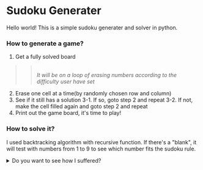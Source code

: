 # Sudoku Generater
Hello world! This is a simple sudoku generater and solver in python.

### How to generate a game?
  1. Get a fully solved board
 >> <br>*It will be on a loop of erasing numbers according to the difficulty user have set*<br>
  2. Erase one cell at a time(by randomly chosen row and column)
  3. See if it still has a solution
    3-1. If so, goto step 2 and repeat
    3-2. If not, make the cell filled again and goto step 2 and repeat
  4. Print out the game board, it's time to play!
  
### How to solve it?
  I used backtracking algorithm with recursive function. 
  If there's a "blank", it will test with numbers from 1 to 9 to see which number fits the sudoku rule. 

<details markdown="1">
<summary>Do you want to see how I suffered?</summary>

  My first approach to generate a sudoku puzzle was to put random numbers in randomly chosen rows and columns.
  So basically I tried put some numbers instead of a full grid.
  
  Even if the numbers you fill in fit the rules, it may be a game with no correct answer at all.
  (Well it seems more normal to have no correct answer)
 
  Also this approach took so much time on creating random numbers.
```````
# (wrong)generate a problem
def generate():  
    global grid
    level = np.random.randint(27, 31)
    while level > 0:
        x = np.random.randint(0, 9)
        y = np.random.randint(0, 9)
        if grid[y][x] != 0:
            continue
        num = np.random.randint(1, 10)
        if possible(y, x, num):
            grid[y][x] = num
            level -= 1
        
      ...and so on
``````
</details>
  
### Screenshot
